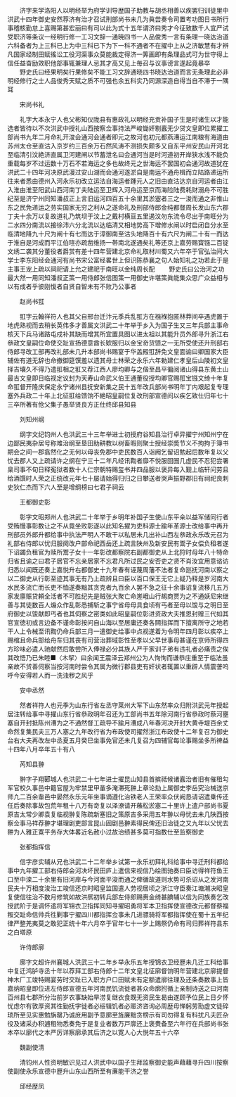 <!-- { "loadSidebar": true } -->
　　济字来学洛阳人以明经举为府学训导歴国子助教与胡丞相善以疾罢归训徒里中洪武十四年御史安然荐济有治才召试刑部尚书未几为眞尝奏令司置考功图日书所行事稽核勤怠上喜赐第甚宏丽曰有司以此为式十五年谓济曰秀才今征致数千人宜严试受职济等条议一经明行修一工习文辞一通暁四书一人品俊秀一言有条理一晓达治道六科备者为上三科已上为中三科已下为下一科不通者不在擢中上从之济敏慧有才辨凡国家经制田赋徭讼工役河渠事众莫能裁定得济一筭画即有条理品式可为世守得上信任益奋励效职他部事辄兼理人忌其才高又见上毎召与议事谤言遂起竟暴卒
　　野史氏曰经果明矣行果修矣不能工习文辞通晓四书晓达治道而言无条理此必非明经修行之士人品俊秀天赋之质不可强也余五科实乃同源深造自得当自不滞于一隅耳

　　宋尚书礼

　　礼字大本永宁人也父彬知仪陇县有惠政礼以明经充贡补国子生是时诸生以才能选者皆待以不次洪武中授礼山西按察佥事持法严峻锄奸剔蠧无少贷文皇即位累擢工部尚书九年二月命礼开浚会通河会通者即元之故河也初元都燕漕运江南粮有海道由苏州太仓至直沽入京岁约三百余万石然风涛不测损失颇多又自东平州安民山开河北至临清引汶絶济直属卫河建闸以节蓄泄名曰会通河当是时河道初开岸狭水浅不能负重载每岁不过运数十万石不若海运之多也故终元之世海运不罢国初会通河故道犹在洪武二十四年河决原武漫过安山湖而会通河遂淤自是南运不通舟楫而立陆路递运所往来者悉由德州入河永乐初改立运法自海运者踵元人之旧由直沽达京自河运者由江入淮由淮至阳武山西河南丁夫陆运至卫辉入河舟运至京而海险陆费耗财溺舟不可胜纪至是济宁州同知潘叔正上言旧运河四百五十余里其淤塞者三之一浚而通之非惟山东之民免递运之劳实国家无穷之利从之遂命礼及刑部侍郎金纯都督周长发山东六郡丁夫十余万以复故道礼乃筑坝于汶上之戴村横亘五里遏汶勿东流令尽出于南旺分为二水四分南流以接徐沛六分北流以达临清又相地势高下增修水闸以时启闭自分水至临清地降九十尺为闸十有七而达于漳御南至沽头地降百十有六尺为闸二十有一而达于淮自是河成而平江伯瑄亦疏凿维扬一帯南北遂通矣礼等还京上嘉劳赐寳镪二百锭文绣二袭其分董役者爵赏有差十四年营建北京命礼取材川蜀又六年卒于官弘治间大学士李东阳经会通河有尚书宋公富经畧世上但识陈恭襄之句人始知礼之功若此于是主事王宠上疏以祠祀请上允之建祀于南旺以金纯周长配
　　野史氏曰公治河之功最大然一用同知潘叔正策一用侍郎张信图策一用御史许堪策眞能集众思广众益相与以有成者乎彼刚愎者自贤自智未有不败乃公事者

　　赵尚书羾

　　羾字云翰祥符人也其父自邢台迁汴元季兵乱羾方在襁褓抱匿林莽间卒遇虎置于地虎熟视而去稍长英伟多才善属文洪武二十年举于乡入为国子生又三年兵部主事命核天下兵马诸路屯戍补其缺而增其所宜置具图以进太祖以其能升员外郎寻升浙江右叅政文皇嗣位命使交趾宣扬德意酋长欵服归以金宝竒货馈之一无所受使还升刑部右侍郎寻改工部再改礼部未几升本部尚书赐宴于华盖殿羾辞免文皇面谕曰卿国家大臣辅佐有道无辞也命撤御筵馔羞以遗其母士林荣之永乐六年勅建仁孝皇后山陵初文皇择吉壤久不得乃遣羾相之羾又荐江西人廖均卿与之偕至昌平徧阅诸山得县东黄土山最吉文皇即日临视定议封为天寿山命武义伯王通董役授均卿官赐羾宝镪文绮十年复命羾督开隆庆保定永宁诸州县抚安新集之民十五年改兵部尚书明年丁内艰起复专理塞外兵政二十年上北征羾给馈饷不絶昭皇嗣位复改刑部宣德间以疾乞致仕归年七十三卒所著有伧父集子愚举贤良方正仕终邱县知县

　　刘知州纲

　　纲字文纪钧州人也洪武三十三年举进士初授府谷知县治行卓异擢宁州知州宁在边鄙民夷杂居号称难治纲至垦田助耕教以树畜暇则聚士授经崇奬节义不拘拘于簿书期会之间一郡翕然化之无何以母丧免郡中吏民数百人诣阙乞留诏勉起后数年复以父忧去郡人又上疏请许之纲在宁三十二年凡经讯鞫者靡不悦服囹圄几虚民不忍犯尝署臬司事不旬日释寃狱者数十人仁宗朝特赐玺书并四品服以褒异每入觐上临轩问劳且给酒馔时人荣之正统改元年七十屡请始得归归之日攀送者哭声振野郡旧有祠祀良刺史狄仁杰而下六人至是增纲榜曰七君子祠云

　　王都御史彰

　　彰字文昭郑州人也洪武二十年举于乡明年补国子生使山东平籴以益军储同行者受贿慢事彰数让之不从竟坐败彰遂以此知名擢为吏科源士踰年革源士改给事中再升刑部员外郎升都给事中执法严明人不敢干以私居未几出补山西左叅政永乐改元召为礼部右侍郎以忧归服阕改户部命祀西岳还上疏言陕州及新安民有鬻子女偿负租者遂下诏蠲负租官为赎所鬻子女十一年彰改都察院右副都御史从上北狩时母年八十特命归省且谕之曰君子居官不忘亲居家不忘君凡所过民之安否吏之贤不肖汝宜用意谘访归悉以闻既还奏上嘉悦升右都御史十九年春有诬蔑周藩不法者复命廵抚河南以察之以二御史从行彰至迹其事无有乃上疏辨且曰臣以百口保王无它上疑乃释是岁河南大水民多流亡而长吏不恤遂奏黜其贪克者九百余人罢不急之征十余事诏复流移几五万家发廪赈贷頼全活者不可胜纪先是贼张大聚亡命嵳峨山行刼商贾为之不通妖尼宋继善与其徒数百人煽众作乱彰悉捕斩之事宁省母母具食顷有丐者至母以馂与之明日至府御史以馂献即丐者也其伺察之密类如此昭皇嗣位彰进资政大夫推恩封赠三代如其官宣徳初或言边备不谨命彰按问自山海以至居庸还奏各闗指挥而下擅离所守之地若干人上令械至讯鞫仍命兵部三月一遣御史给事中点视遂着为令明年四月彰以疾卒上赐棺且命兵部给舟车归其丧有司营治葬域彰性至孝以父早世事母甚谨在京师所得四方珍味必遣人驰献然后敢尝所入俸禄必分其族人严于家训子弟有违礼者必痛责之俟其改悟乃已朱睦■〈木挈〉曰余闻王震泽云郑州公为人恂恂而谦恭庄重至于临法虽亲故不贷善伺察当按河南时尝令其属为微行郡县吏有奸状者辄置以重辟人情震詟呜呼今安得若人而一洗浊秽之风乎

　　安中丞然

　　然者祥符人也元季为山东行省左丞守莱州大军下山东然率众归附洪武元年授起居注转给事中寻擢山东行省叅政明年召还为工部尚书五年除河南行省叅政时蔡河壅塞自开封抵陈州漕为之不通然督工疏导不踰月漕成八年春河决开封大黄寺堤百余丈命然复集民夫三万人塞之九年改行省为布政使司擢然浙江布政使十二年复召为御史台右大夫再改左中丞夏五月癸巳坐事免官还未几复召为四辅官每论事赐坐多所禆益十四年八月卒年五十有八

　　芮知县翀

　　翀字子翔郾城人也洪武二十七年进士擢昆山知县首摈祗候诸蠧治者旧有催租勾军官校久事邑中籍官屋为牢禁里甲軰多淹滞死翀上章论劾上属御史李岳究治械送京师凢二百余軰邑中晏然永乐元年坐事谪遵化治铁老人王荣率众伏阙恳请诏遣乗传还任后奏除事故包荒年租十八万有竒复以泽潦请开蘓松淤塞二十里许上遣户部尚书夏原吉太常少卿袁复临视翀复陈疏新塞旧之策原吉多采用五年翀以母忧去未几陕西按察佥事马祥荐翀才堪理剧吏部言昆山固剧邑翀素得民俾还旧治徒之又九年以父忧去翀为人雅正寛平务存大体畧近名赦小过故治绩甚多莫可指数仕至监察御史

　　张都指挥信

　　信字彦实辅从兄也洪武二十二年举乡试第一永乐初拜礼科给事中寻迁刑科都给事中九年擢工部右侍郎会河决坏民田庐上遣信来视信乃绘图驰奏曰臣访得祥符鱼王口至中滦二十余里有旧河岸与今河面平浚而通之俾循故道则水势可杀诏从之发河南民夫十万相度浚治工竣信还京时昭皇监国遣人劳视居顷之浙江守臣奏江塘潮决昭皇复使信往治不数月修筑如故洪熈初转兵部左侍郎赐赉金绮甚腆辅以信为同族奏乞改授武阶于是调怀逺将军锦衣卫指挥同知寻擢昭勇将军本卫指挥使宣德改元都督蔡福叛交趾命信帅兵徃剿事宁擢四川都指挥佥事未几进骠骑将军都指挥使在蜀十五年纪律严整羌夷莫之敢犯正统十年六月卒于官年七十一岁上赐祭仍命有司归葬祥符县东之白塔原

　　许侍郎廓

　　廓字文超许州襄城人洪武三十二年乡举永乐五年授锦衣卫经歴未几迁工科给事中复迁鸿胪寺丞十年以荐拜工部右侍郎十二年文皇北征廓督饷明年营建北京廓提督神木厂工竣特赐宴劳时交趾已入职方户口田赋未有定额遣廓往理及还条奏数事上皆嘉纳昭皇即位进左侍郎宣德五年河南民饥流徙者甚众命廓拊循上亲制诗送之曰河南百州县七郡所分治前岁农事缺始旱涝复继衣食既无资民生曷由遂顾予位民上日夕怀忧虑尔有敦厚资其徃勤抚字徙者必绥辑饥者必赈济咨询必周歴毋惮躬劳勚虚文徒碎琐所至见实惠勉旃罄乃诚庻用副予意廓至旌廉黜贪榜示有司勿得复有科扰凡夫匠杂役及诸采办积逋租物悉奏免于是复业者数万戸廓还上褒赉备至六年行在兵部尚书张本卒以廓代之本严厉详察廓承其后济之以寛人心大悦年五十六卒

　　魏副使清

　　清钧州人性资明敏识见过人洪武中以国子生拜监察御史能声藉藉寻升四川按察使副使永乐宣德中歴升山东山西所至有亷能干济之誉

　　邱经歴凤

